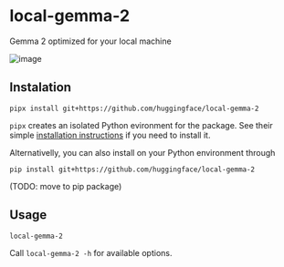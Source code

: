 # local-gemma-2
Gemma 2 optimized for your local machine

![image](https://github.com/huggingface/local-gemma-2/assets/12240844/b998347f-f481-4986-9a05-764420c69350)


## Instalation

```
pipx install git+https://github.com/huggingface/local-gemma-2
```

`pipx` creates an isolated Python evironment for the package. See their simple [installation instructions](https://github.com/pypa/pipx?tab=readme-ov-file#install-pipx) if you need to install it.

Alternativelly, you can also install on your Python environment through

```
pip install git+https://github.com/huggingface/local-gemma-2
```

(TODO: move to pip package)

## Usage

```
local-gemma-2
```

Call `local-gemma-2 -h` for available options.
